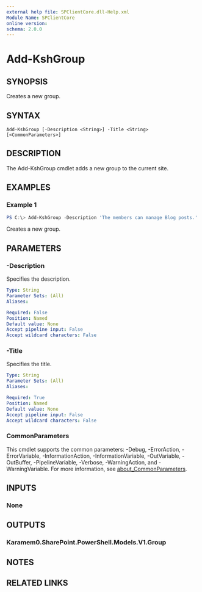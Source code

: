 ```yaml
---
external help file: SPClientCore.dll-Help.xml
Module Name: SPClientCore
online version:
schema: 2.0.0
---
```


# Add-KshGroup

## SYNOPSIS
Creates a new group.

## SYNTAX

```
Add-KshGroup [-Description <String>] -Title <String> [<CommonParameters>]
```

## DESCRIPTION
The Add-KshGroup cmdlet adds a new group to the current site.

## EXAMPLES

### Example 1
```powershell
PS C:\> Add-KshGroup -Description 'The members can manage Blog posts.' -Title 'Blog Owners'
```

Creates a new group.

## PARAMETERS

### -Description
Specifies the description.

```yaml
Type: String
Parameter Sets: (All)
Aliases:

Required: False
Position: Named
Default value: None
Accept pipeline input: False
Accept wildcard characters: False
```

### -Title
Specifies the title.

```yaml
Type: String
Parameter Sets: (All)
Aliases:

Required: True
Position: Named
Default value: None
Accept pipeline input: False
Accept wildcard characters: False
```

### CommonParameters
This cmdlet supports the common parameters: -Debug, -ErrorAction, -ErrorVariable, -InformationAction, -InformationVariable, -OutVariable, -OutBuffer, -PipelineVariable, -Verbose, -WarningAction, and -WarningVariable. For more information, see [about_CommonParameters](http://go.microsoft.com/fwlink/?LinkID=113216).

## INPUTS

### None

## OUTPUTS

### Karamem0.SharePoint.PowerShell.Models.V1.Group

## NOTES

## RELATED LINKS
